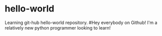 # hello-world
Learning git-hub hello-world repository.
#Hey everybody on Github! I'm a relatively new python programmer looking to learn!
